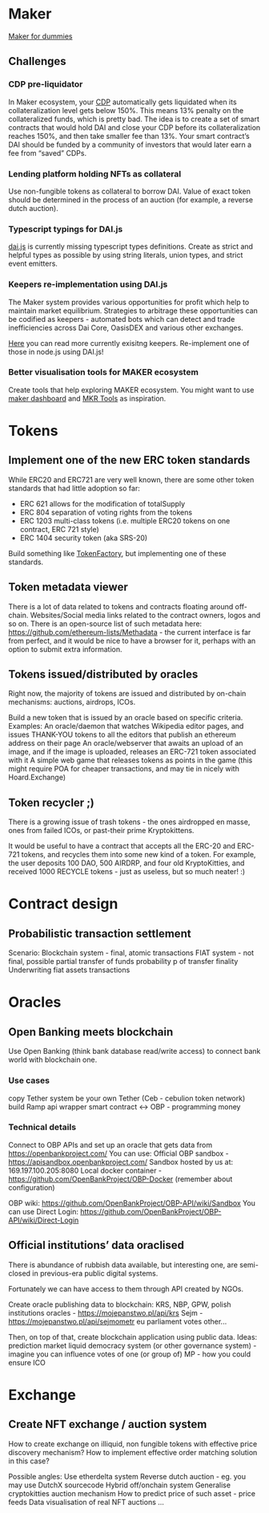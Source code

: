 # Maker

[Maker for dummies](https://medium.com/cryptolinks/maker-for-dummies-a-plain-english-explanation-of-the-dai-stablecoin-e4481d79b90)

## Challenges

### CDP pre-liquidator
In Maker ecosystem, your [CDP](https://crypviz.io/knowledge-database/collateralized-debt-position/) automatically gets liquidated when its collateralization level gets below 150%. This means 13% penalty on the collateralized funds, which is pretty bad. The idea is to create a set of smart contracts that would hold DAI and close your CDP before its collateralization reaches 150%, and then take smaller fee than 13%. Your smart contract’s DAI should be funded by a community of investors that would later earn a fee from “saved” CDPs.

### Lending platform holding NFTs as collateral
Use non-fungible tokens as collateral to borrow DAI. Value of exact token should be determined in the process of an auction (for example, a reverse dutch auction).

### Typescript typings for DAI.js
[dai.js](https://github.com/makerdao/dai.js) is currently missing typescript types definitions. Create as strict and helpful types as possible by using string literals, union types, and strict event emitters.

### Keepers re-implementation using DAI.js
The Maker system provides various opportunities for profit which help to maintain market equilibrium. Strategies to arbitrage these opportunities can be codified as keepers - automated bots which can detect and trade inefficiencies across Dai Core, OasisDEX and various other exchanges.

[Here](https://developer.makerdao.com/keepers/) you can read more currently exisitng keepers. Re-implement one of those in node.js using DAI.js!

### Better visualisation tools for MAKER ecosystem
Create tools that help exploring MAKER ecosystem. You might want to use [maker dashboard](https://dai.makerdao.com/) and [MKR Tools](https://mkr.tools/) as inspiration.

# Tokens

## Implement one of the new ERC token standards
While ERC20 and ERC721 are very well known, there are some other token standards that had little adoption so far:

* ERC 621 allows for the modification of totalSupply
* ERC 804 separation of voting rights from the tokens
* ERC 1203 multi-class tokens (i.e. multiple ERC20 tokens on one contract, ERC 721 style)
* ERC 1404 security token (aka SRS-20)

Build something like [TokenFactory](https://tokenfactory.surge.sh/), but implementing one of these standards.

## Token metadata viewer
There is a lot of data related to tokens and contracts floating around off-chain. Websites/Social media links related to the contract owners, logos and so on. There is an open-source list of such metadata here: https://github.com/ethereum-lists/Methadata - the current interface is far from perfect, and it would be nice to have a browser for it, perhaps with an option to submit extra information.

## Tokens issued/distributed by oracles
Right now, the majority of tokens are issued and distributed by on-chain mechanisms: auctions, airdrops, ICOs.

Build a new token that is issued by an oracle based on specific criteria. Examples:
An oracle/daemon that watches Wikipedia editor pages, and issues THANK-YOU tokens to all the editors that publish an ethereum address on their page
An oracle/webserver that awaits an upload of an image, and if the image is uploaded, releases an ERC-721 token associated with it
A simple web game that releases tokens as points in the game (this might require POA for cheaper transactions, and may tie in nicely with Hoard.Exchange)

## Token recycler ;)
There is a growing issue of trash tokens - the ones airdropped en masse, ones from failed ICOs, or past-their prime Kryptokittens.

It would be useful to have a contract that accepts all the ERC-20 and ERC-721 tokens, and recycles them into some new kind of a token. For example, the user deposits 100 DAO, 500 AIRDRP, and four old KryptoKitties, and received 1000 RECYCLE tokens - just as useless, but so much neater! :)

# Contract design

## Probabilistic transaction settlement
Scenario:
Blockchain system - final, atomic transactions
FIAT system - not final, possible partial transfer of funds
probability p of transfer finality
Underwriting fiat assets transactions

# Oracles

## Open Banking meets blockchain
Use Open Banking (think bank database read/write access) to connect bank world with blockchain one.

### Use cases
copy Tether system
be your own Tether (Ceb - cebulion token network)
build Ramp
api wrapper smart contract <-> OBP - programming money

### Technical details

Connect to OBP APIs and set up an oracle that gets data from https://openbankproject.com/
You can use:
Official OBP sandbox - https://apisandbox.openbankproject.com/
Sandbox hosted by us at: 169.197.100.205:8080
Local docker container - https://github.com/OpenBankProject/OBP-Docker (remember about configuration)

OBP wiki: https://github.com/OpenBankProject/OBP-API/wiki/Sandbox
You can use Direct Login: https://github.com/OpenBankProject/OBP-API/wiki/Direct-Login

## Official institutions’ data oraclised
There is abundance of rubbish data available, but interesting one, are semi-closed in previous-era public digital systems.

Fortunately we can have access to them through API created by NGOs.

Create oracle publishing data to blockchain:
KRS, NBP, GPW, polish institutions oracles - https://mojepanstwo.pl/api/krs
Sejm - https://mojepanstwo.pl/api/sejmometr
eu parliament votes
other...

Then, on top of that, create blockchain application using public data. Ideas:
prediction market
liquid democracy system (or other governance system) - imagine you can influence votes of one (or group of) MP - how you could ensure
ICO

# Exchange
## Create NFT exchange / auction system

How to create exchange on illiquid, non fungible tokens with effective price discovery mechanism?
How to implement effective order matching solution in this case?

Possible angles:
Use etherdelta system
Reverse dutch auction - eg. you may use DutchX sourcecode
Hybrid off/onchain system
Generalise cryptokitties auction mechanism
How to predict price of such asset - price feeds
Data visualisation of real NFT auctions
...


